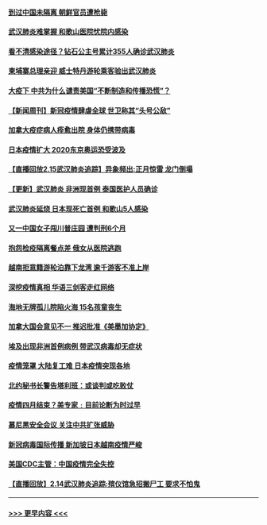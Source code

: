 #### [到过中国未隔离 朝鲜官员遭枪毙](../pages/prog202/a102778383.md?t=02161422) 
#### [武汉肺炎难掌握 和歌山医院忧院内感染](../pages/prog202/a102778376.md?t=02161422) 
#### [看不清感染途径？钻石公主号累计355人确诊武汉肺炎](../pages/prog202/a102778335.md?t=02161422) 
#### [柬埔寨总理亲迎 威士特丹游轮乘客验出武汉肺炎](../pages/prog202/a102777842.md?t=02161422) 
#### [大疫下 中共为什么谴责美国“不断制造和传播恐慌”？](../pages/prog202/a102778285.md?t=02161422) 
#### [【新闻周刊】新冠疫情肆虐全球 世卫称其“头号公敌”](../pages/prog202/a102778196.md?t=02161422) 
#### [加拿大疫症病人痊愈出院 身体仍携带病毒](../pages/prog202/a102778061.md?t=02161422) 
#### [日本疫情扩大 2020东京奥运恐受波及](../pages/prog202/a102778049.md?t=02161422) 
#### [【直播回放2.15武汉肺炎追踪】异象频出:正月惊雷 龙门倒塌](../pages/prog202/a102777974.md?t=02161422) 
#### [【更新】武汉肺炎 非洲现首例 泰国医护人员确诊](../pages/prog202/a102770740.md?t=02161422) 
#### [武汉肺炎延烧 日本现死亡首例 和歌山5人感染](../pages/prog202/a102777815.md?t=02161422) 
#### [又一中国女子闯川普庄园 遭判刑6个月](../pages/prog202/a102777673.md?t=02161422) 
#### [抱怨检疫隔离餐点差 俄女从医院逃跑](../pages/prog202/a102777667.md?t=02161422) 
#### [越南拒意籍游轮泊靠下龙湾 逾千游客不准上岸](../pages/prog202/a102777646.md?t=02161422) 
#### [深挖疫情真相 华语三剑客走红网络](../pages/prog202/a102777624.md?t=02161422) 
#### [海地无牌孤儿院陷火海 15名孩童丧生](../pages/prog202/a102777620.md?t=02161422) 
#### [加拿大国会意见不一 推迟批准《美墨加协定》](../pages/prog202/a102777575.md?t=02161422) 
#### [埃及出现非洲首例病例 带武汉病毒却无症状](../pages/prog202/a102777559.md?t=02161422) 
#### [疫情笼罩 大陆复工难 日本疫情突现各地](../pages/prog202/a102777455.md?t=02161422) 
#### [北约秘书长警告塔利班：或谈判或吃败仗](../pages/prog202/a102777442.md?t=02161422) 
#### [疫情四月结束？美专家﹕目前论断为时过早](../pages/prog202/a102777248.md?t=02161422) 
#### [慕尼黑安全会议 关注中共扩张威胁](../pages/prog202/a102777254.md?t=02161422) 
#### [新冠病毒国际传播 新加坡日本越南疫情严峻](../pages/prog202/a102777245.md?t=02161422) 
#### [美国CDC主管：中国疫情完全失控](../pages/prog202/a102777236.md?t=02161422) 
#### [【直播回放】2.14武汉肺炎追踪:殡仪馆急招搬尸工 要求不怕鬼](../pages/prog202/a102777141.md?t=02161422) 

----
#### [ >>> 更早内容 <<< ](../indexes/prog202-earlier.md)
